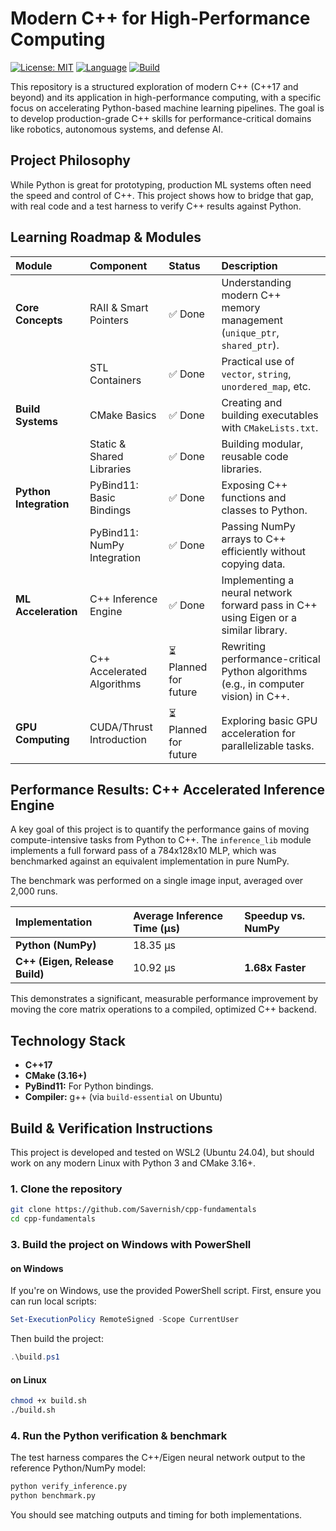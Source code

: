 # Modern C++ for High-Performance Computing

[![License: MIT](https://img.shields.io/badge/License-MIT-yellow.svg)](https://opensource.org/licenses/MIT)
[![Language](https://img.shields.io/badge/C%2B%2B-17-blue.svg)](https://isocpp.org/)
[![Build](https://img.shields.io/badge/build-CMake-green.svg)](https://cmake.org/)

This repository is a structured exploration of modern C++ (C++17 and beyond) and its application in high-performance computing, with a specific focus on accelerating Python-based machine learning pipelines. The goal is to develop production-grade C++ skills for performance-critical domains like robotics, autonomous systems, and defense AI.

## Project Philosophy

While Python is great for prototyping, production ML systems often need the speed and control of C++. This project shows how to bridge that gap, with real code and a test harness to verify C++ results against Python.

## Learning Roadmap & Modules

| Module | Component | Status | Description |
| :--- | :--- | :--- | :--- |
| **Core Concepts** | RAII & Smart Pointers | ✅ Done | Understanding modern C++ memory management (`unique_ptr`, `shared_ptr`). |
| | STL Containers | ✅ Done | Practical use of `vector`, `string`, `unordered_map`, etc. |
| **Build Systems** | CMake Basics | ✅ Done | Creating and building executables with `CMakeLists.txt`. |
| | Static & Shared Libraries | ✅ Done | Building modular, reusable code libraries. |
| **Python Integration** | PyBind11: Basic Bindings | ✅ Done | Exposing C++ functions and classes to Python. |
| | PyBind11: NumPy Integration | ✅ Done | Passing NumPy arrays to C++ efficiently without copying data. |
| **ML Acceleration** | C++ Inference Engine | ✅ Done | Implementing a neural network forward pass in C++ using Eigen or a similar library. |
| | C++ Accelerated Algorithms | ⏳ Planned for future | Rewriting performance-critical Python algorithms (e.g., in computer vision) in C++. |
| **GPU Computing** | CUDA/Thrust Introduction | ⏳ Planned for future | Exploring basic GPU acceleration for parallelizable tasks. |

## Performance Results: C++ Accelerated Inference Engine

A key goal of this project is to quantify the performance gains of moving compute-intensive tasks from Python to C++. The `inference_lib` module implements a full forward pass of a 784x128x10 MLP, which was benchmarked against an equivalent implementation in pure NumPy.

The benchmark was performed on a single image input, averaged over 2,000 runs.

| Implementation | Average Inference Time (µs) | Speedup vs. NumPy |
| :--- | :--- | :--- |
| **Python (NumPy)** | 18.35 µs |
| **C++ (Eigen, Release Build)** | 10.92 µs | **1.68x Faster** |


This demonstrates a significant, measurable performance improvement by moving the core matrix operations to a compiled, optimized C++ backend.

## Technology Stack

* **C++17**
* **CMake (3.16+)**
* **PyBind11:** For Python bindings.
* **Compiler:** g++ (via `build-essential` on Ubuntu)

## Build & Verification Instructions


This project is developed and tested on WSL2 (Ubuntu 24.04), but should work on any modern Linux with Python 3 and CMake 3.16+.

### 1. Clone the repository
```bash
git clone https://github.com/Savernish/cpp-fundamentals
cd cpp-fundamentals
```

### 3. Build the project on Windows with PowerShell

#### on Windows
If you're on Windows, use the provided PowerShell script. First, ensure you can run local scripts:

```powershell
Set-ExecutionPolicy RemoteSigned -Scope CurrentUser
```

Then build the project:

```powershell
.\build.ps1
```
#### on Linux

```bash
chmod +x build.sh
./build.sh
```


### 4. Run the Python verification & benchmark
The test harness compares the C++/Eigen neural network output to the reference Python/NumPy model:
```bash
python verify_inference.py
python benchmark.py
```
You should see matching outputs and timing for both implementations.
